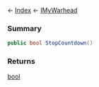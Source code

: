 ← [Index](Api-Index) ← [IMyWarhead](Sandbox.ModAPI.Ingame.IMyWarhead)

### Summary

```csharp
public bool StopCountdown()
```

### Returns

[bool](System.Boolean)

